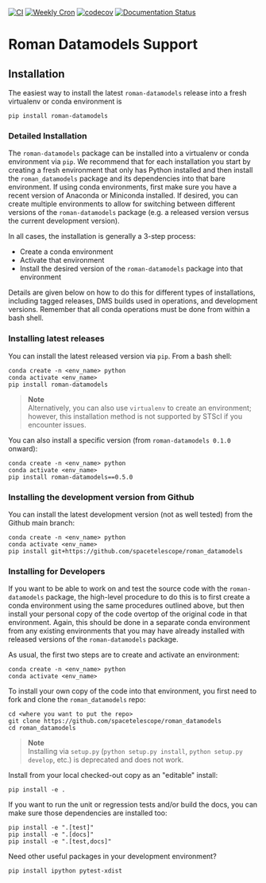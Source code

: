 [![CI](https://github.com/spacetelescope/roman_datamodels/actions/workflows/ci.yml/badge.svg)](https://github.com/spacetelescope/roman_datamodels/actions/workflows/ci.yml)
[![Weekly Cron](https://github.com/spacetelescope/roman_datamodels/actions/workflows/ci_cron.yml/badge.svg)](https://github.com/spacetelescope/roman_datamodels/actions/workflows/ci_cron.yml)
[![codecov](https://codecov.io/gh/spacetelescope/roman_datamodels/branch/main/graph/badge.svg)](https://codecov.io/gh/spacetelescope/roman_datamodels)
[![Documentation Status](https://readthedocs.org/projects/roman-datamodels/badge/?version=latest)](https://roman-datamodels.readthedocs.io/en/latest/?badge=latest)

# Roman Datamodels Support

## Installation

The easiest way to install the latest `roman-datamodels` release into a fresh virtualenv or conda environment is

    pip install roman-datamodels

### Detailed Installation

The `roman-datamodels` package can be installed into a virtualenv or conda environment via `pip`. We recommend that for each
installation you start by creating a fresh environment that only has Python installed and then install the `roman_datamodels`
package and its dependencies into that bare environment. If using conda environments, first make sure you have a recent
version of Anaconda or Miniconda installed. If desired, you can create multiple environments to allow for switching
between different versions of the `roman-datamodels` package (e.g. a released version versus the current development version).

In all cases, the installation is generally a 3-step process:

* Create a conda environment
* Activate that environment
* Install the desired version of the `roman-datamodels` package into that environment

Details are given below on how to do this for different types of installations, including tagged releases, DMS builds
used in operations, and development versions. Remember that all conda operations must be done from within a bash shell.

### Installing latest releases

You can install the latest released version via `pip`. From a bash shell:

    conda create -n <env_name> python
    conda activate <env_name>
    pip install roman-datamodels

> **Note**\
> Alternatively, you can also use `virtualenv` to create an environment;
> however, this installation method is not supported by STScI if you encounter issues.

You can also install a specific version (from `roman-datamodels 0.1.0` onward):

    conda create -n <env_name> python
    conda activate <env_name>
    pip install roman-datamodels==0.5.0

### Installing the development version from Github

You can install the latest development version (not as well tested) from the Github main branch:

    conda create -n <env_name> python
    conda activate <env_name>
    pip install git+https://github.com/spacetelescope/roman_datamodels

### Installing for Developers

If you want to be able to work on and test the source code with the `roman-datamodels` package, the high-level procedure to do
this is to first create a conda environment using the same procedures outlined above, but then install your personal
copy of the code overtop of the original code in that environment. Again, this should be done in a separate conda
environment from any existing environments that you may have already installed with released versions of the `roman-datamodels`
package.

As usual, the first two steps are to create and activate an environment:

    conda create -n <env_name> python
    conda activate <env_name>

To install your own copy of the code into that environment, you first need to fork and clone the `roman_datamodels` repo:

    cd <where you want to put the repo>
    git clone https://github.com/spacetelescope/roman_datamodels
    cd roman_datamodels

> **Note**\
> Installing via `setup.py` (`python setup.py install`, `python setup.py develop`, etc.) is deprecated and does not work.

Install from your local checked-out copy as an "editable" install:

    pip install -e .

If you want to run the unit or regression tests and/or build the docs, you can make sure those dependencies are
installed too:

    pip install -e ".[test]"
    pip install -e ".[docs]"
    pip install -e ".[test,docs]"

Need other useful packages in your development environment?

    pip install ipython pytest-xdist
